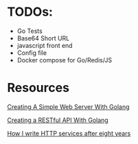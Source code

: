 # TODOs:
  - Go Tests
  - Base64 Short URL
  - javascript front end
  - Config file
  - Docker compose for Go/Redis/JS

# Resources
[Creating A Simple Web Server With Golang](https://tutorialedge.net/golang/creating-simple-web-server-with-golang/)

[Creating a RESTful API With Golang](https://tutorialedge.net/golang/creating-restful-api-with-golang/)

[How I write HTTP services after eight years](https://pace.dev/blog/2018/05/09/how-I-write-http-services-after-eight-years.html)
